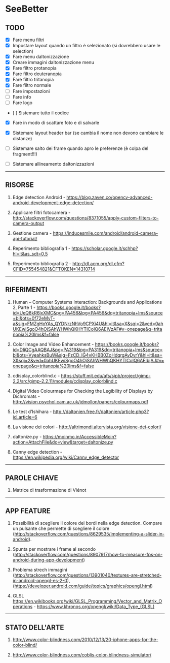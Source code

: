 # SeeBetter

## TODO

- [x] Fare menu filtri
- [x] Impostare layout quando un filtro è selezionato (si dovrebbero usare le selection)
- [x] Fare menu daltonizzazione
- [x] Creare immagini daltonizzazione menu
- [x] Fare filtro protanopia
- [x] Fare filtro deuteranopia
- [x] Fare filtro tritanopia
- [x] Fare filtro normale
- [ ] Fare impostazioni
- [ ] Fare info
- [ ] Fare logo
- [ ] Sistemare tutto il codice
- [x] Fare in modo di scattare foto e di salvarle
- [x] Sistemare layout header bar (se cambia il nome non devono cambiare le distanze)
- [ ] Sistemare salto dei frame quando apro le preferenze (è colpa del fragment!!!)
- [ ] Sistemare allineamento daltonizzazioni


---

## RISORSE

1. Edge detection Android - https://blog.zaven.co/opencv-advanced-android-development-edge-detection/

1. Applicare filtri fotocamera - http://stackoverflow.com/questions/8371055/apply-custom-filters-to-camera-output

1. Gestione camera - https://inducesmile.com/android/android-camera-api-tutorial/

1. Reperimento bibliografia 1 - https://scholar.google.it/schhp?hl=it&as_sdt=0,5

1. Reperimento bibliografia 2 - http://dl.acm.org/dl.cfm?CFID=755454821&CFTOKEN=14310714

---

## RIFERIMENTI

1. Human – Computer Systems Interaction: Backgrounds and Applications 2, Parte 1 - https://books.google.it/books?id=UeQ8kR6lxXMC&pg=PA456&lpg=PA456&dq=tritanopia+lms&source=bl&ots=0f72eMvT-a&sig=FMZgHoYAs_QYDNrzNhVo9CPXi4U&hl=it&sa=X&sqi=2&ved=0ahUKEwiSgoO4hOjSAhWHWhQKHYTICoIQ6AEIVzAF#v=onepage&q=tritanopia%20lms&f=false

1. Color Image and Video Enhancement - https://books.google.it/books?id=DIiQCgAAQBAJ&pg=PA319&lpg=PA319&dq=tritanopia+lms&source=bl&ots=VyeahksBuW&sig=FzCD_IG4vKHBB0ZoHdqrgAvDvrY&hl=it&sa=X&sqi=2&ved=0ahUKEwiSgoO4hOjSAhWHWhQKHYTICoIQ6AEIbjAJ#v=onepage&q=tritanopia%20lms&f=false

1. cdisplay_colorblind.c - https://stuff.mit.edu/afs/sipb/project/gimp-2.2/src/gimp-2.2.11/modules/cdisplay_colorblind.c

1. Digital Video Colourmaps for Checking the Legibility of Displays by Dichromats - http://vision.psychol.cam.ac.uk/jdmollon/papers/colourmaps.pdf

1. Le test d’Ishihara - http://daltonien.free.fr/daltonien/article.php3?id_article=6

1. La visione dei colori - http://altrimondi.altervista.org/visione-dei-colori/

1. daltonize.py - https://moinmo.in/AccessibleMoin?action=AttachFile&do=view&target=daltonize.py

1. Canny edge detection - https://en.wikipedia.org/wiki/Canny_edge_detector

---

## PAROLE CHIAVE

1. Matrice di trasformazione di Viénot

---

## APP FEATURE

1. Possibilità di scegliere il colore dei bordi nella edge detection. Compare un pulsante che permette di scegliere il colore (http://stackoverflow.com/questions/8629535/implementing-a-slider-in-android).

1. Spunta per mostrare i frame al secondo (http://stackoverflow.com/questions/8907917/how-to-measure-fps-on-android-during-app-development)

1. Problema strech immagini (http://stackoverflow.com/questions/13901040/textures-are-stretched-in-android-opengl-es-2-0), (https://developer.android.com/guide/topics/graphics/opengl.html)

1. GLSL https://en.wikibooks.org/wiki/GLSL_Programming/Vector_and_Matrix_Operations - https://www.khronos.org/opengl/wiki/Data_Type_(GLSL)

---

## STATO DELL'ARTE

1. http://www.color-blindness.com/2010/12/13/20-iphone-apps-for-the-color-blind/

1. http://www.color-blindness.com/coblis-color-blindness-simulator/

